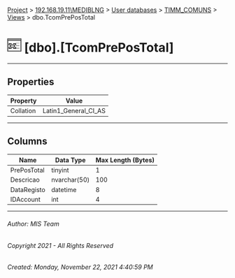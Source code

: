 #### 

[Project](../../../../index.md) > [192.168.19.11\\MEDIBLNG](../../../index.md) > [User databases](../../index.md) > [TIMM_COMUNS](../index.md) > [Views](Views.md) > dbo.TcomPrePosTotal

# ![Views](../../../../Images/View32.png) [dbo].[TcomPrePosTotal]

---

## <a name="#properties"></a>Properties

| Property | Value |
|---|---|
| Collation | Latin1_General_CI_AS |


---

## <a name="#columns"></a>Columns

| Name | Data Type | Max Length (Bytes) |
|---|---|---|
| PrePosTotal | tinyint | 1 |
| Descricao | nvarchar(50) | 100 |
| DataRegisto | datetime | 8 |
| IDAccount | int | 4 |


---

###### Author:  MIS Team

###### Copyright 2021 - All Rights Reserved

###### Created: Monday, November 22, 2021 4:40:59 PM

